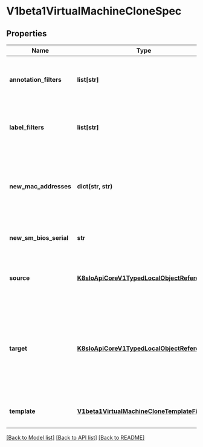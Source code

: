 # V1beta1VirtualMachineCloneSpec

## Properties
Name | Type | Description | Notes
------------ | ------------- | ------------- | -------------
**annotation_filters** | **list[str]** | Example use: \&quot;!some/key*\&quot;. For a detailed description, please refer to https://kubevirt.io/user-guide/operations/clone_api/#label-annotation-filters. | [optional] 
**label_filters** | **list[str]** | Example use: \&quot;!some/key*\&quot;. For a detailed description, please refer to https://kubevirt.io/user-guide/operations/clone_api/#label-annotation-filters. | [optional] 
**new_mac_addresses** | **dict(str, str)** | NewMacAddresses manually sets that target interfaces&#39; mac addresses. The key is the interface name and the value is the new mac address. If this field is not specified, a new MAC address will be generated automatically, as for any interface that is not included in this map. | [optional] 
**new_sm_bios_serial** | **str** | NewSMBiosSerial manually sets that target&#39;s SMbios serial. If this field is not specified, a new serial will be generated automatically. | [optional] 
**source** | [**K8sIoApiCoreV1TypedLocalObjectReference**](K8sIoApiCoreV1TypedLocalObjectReference.md) | Source is the object that would be cloned. Currently supported source types are: VirtualMachine of kubevirt.io API group, VirtualMachineSnapshot of snapshot.kubevirt.io API group | 
**target** | [**K8sIoApiCoreV1TypedLocalObjectReference**](K8sIoApiCoreV1TypedLocalObjectReference.md) | Target is the outcome of the cloning process. Currently supported source types are: - VirtualMachine of kubevirt.io API group - Empty (nil). If the target is not provided, the target type would default to VirtualMachine and a random name would be generated for the target. The target&#39;s name can be viewed by inspecting status \&quot;TargetName\&quot; field below. | [optional] 
**template** | [**V1beta1VirtualMachineCloneTemplateFilters**](V1beta1VirtualMachineCloneTemplateFilters.md) | For a detailed description, please refer to https://kubevirt.io/user-guide/operations/clone_api/#label-annotation-filters. | [optional] 

[[Back to Model list]](../README.md#documentation-for-models) [[Back to API list]](../README.md#documentation-for-api-endpoints) [[Back to README]](../README.md)



